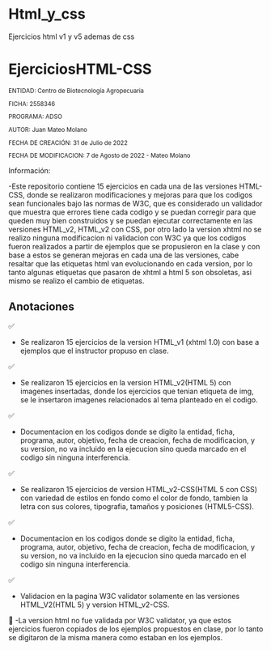 # Html_y_css
Ejercicios html v1 y v5 ademas de css
# EjerciciosHTML-CSS

<sub>
  
ENTIDAD: Centro de Biotecnología Agropecuaria

FICHA: 2558346

PROGRAMA: ADSO

AUTOR: Juan Mateo Molano

FECHA DE CREACIÓN: 31 de Julio de 2022

FECHA DE MODIFICACION: 7 de Agosto de 2022 - Mateo Molano

</sub>

Información:

-Este repositorio contiene 15 ejercicios en cada una de las versiones HTML-CSS, donde se realizaron modificaciones y mejoras para que los codigos sean funcionales bajo las normas de W3C, que es considerado un validador que muestra que errores tiene cada codigo y se puedan corregir para que queden muy bien construidos y se puedan ejecutar correctamente en las versiones HTML_v2, HTML_v2 con CSS, por otro lado la version xhtml no se realizo ninguna modificacion ni validacion con W3C ya que los codigos fueron realizados a partir de ejemplos que se propusieron en la clase y con base a estos se generan mejoras en cada una de las versiones, cabe resaltar que las etiquetas html van evolucionando en cada version, por lo tanto algunas etiquetas que pasaron de xhtml a html 5 son obsoletas, asi mismo se realizo el cambio de etiquetas.

## Anotaciones
 ✅
 - Se realizaron 15 ejercicios de la version HTML_v1 (xhtml 1.0) con base a ejemplos que el instructor propuso en clase.

 ✅
 - Se realizaron 15 ejercicios en la version HTML_v2(HTML 5) con imagenes insertadas, donde los ejercicios que tenian etiqueta de img, se le insertaron imagenes relacionados al tema planteado en el codigo.

 ✅
 - Documentacion en los codigos donde se digito la entidad, ficha, programa, autor, objetivo, fecha de creacion, fecha de modificacion, y su version, no va incluido en la ejecucion sino queda marcado en el codigo sin ninguna interferencia.

 ✅
 - Se realizaron 15 ejercicios de version HTML_v2-CSS(HTML 5 con CSS) con variedad de estilos en fondo como el color de fondo, tambien la letra con sus colores, tipografia, tamaños y posiciones (HTML5-CSS).
 
 ✅
 - Documentacion en los codigos donde se digito la entidad, ficha, programa, autor, objetivo, fecha de creacion, fecha de modificacion, y su version, no va incluido en la ejecucion sino queda marcado en el codigo sin ninguna interferencia.

 ✅
 - Validacion en la pagina W3C validator solamente en las versiones HTML_V2(HTML 5) y version HTML_v2-CSS.

🚫 -La version html no fue validada por W3C validator, ya que estos ejercicios fueron copiados de los ejemplos propuestos en clase, por lo tanto se digitaron de la misma manera como estaban en los ejemplos.


